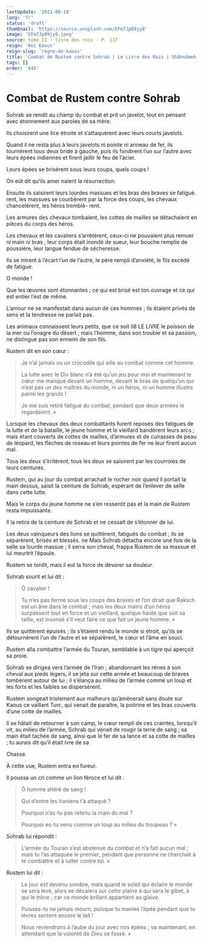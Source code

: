 ```yaml
---
lastUpdate: '2021-08-18'
lang: 'fr'
status: 'draft'
thumbnail: 'https://source.unsplash.com/EFm7JpD9jy8'
image: 'EFm7JpD9jy8.jpeg'
source: tome II - livre des rois - P. 117
reign: 'Keï Kaous'
reign-slug: 'regne-de-kaous'
title: 'Combat de Rustem contre Sohrab | Le Livre des Rois | Shâhnâmeh'
tags: []
order: '048'
---
```


<!-- LTeX: language=fr -->

# Combat de Rustem contre Sohrab

Sohrab se rendit au champ du combat et prit un javelot, tout en pensant avec étonnement aux paroles de sa mère.

Ils choisirent une lice étroite et s’attaquèrent avec leurs courts javelots.

Quand il ne resta plus à leurs javelots ni pointe ni anneau de fer, ils tournèrent tous deux bride à gauche, puis ils fondirent l’un sur l’autre avec leurs épées indiennes et firent jaillir le feu de l’acier.

Leurs épées se brisèrent sous leurs coups, quels coups !

On eût dit qu’ils amer naient la résurrection.

Ensuite ils saisirent leurs lourdes massues et les bras des braves se fatigué. rent, les massues se courbèrent par la force des coups, les chevaux chancelèrent, les héros tremblè-
rent.

Les armures des chevaux tombaient, les cottes de mailles se détachaient en pièces du corps des héros.

Les chevaux et les cavaliers s’arrêtèrent, ceux-ci ne pouvaient plus remuer ni main ni bras ; leur corps était inondé de sueur, leur bouche remplie de poussière, leur langue fendue de sécheresse.

Ils se mirent à l’écart l’un de l’autre, le père rempli d’anxiété, le fils excédé de fatigue.

O monde !

Que les œuvres sont étonnantes ; ce qui est brisé est ton ouvrage et ce qui est entier l’est de même.

L’amour ne se manifestait dans aucun de ces hommes ; ils étaient privés de sens et la tendresse ne parlait pas.

Les animaux connaissent leurs petits, que ce soit ll8 LE LlVllE le poisson de la mer ou l’onagre du désert ; mais l’homme, dans son trouble et sa passion, ne distingue pas son ennemi de son fils.

Rustem dit en son cœur :

> Je n’ai jamais vu un crocodile qui aille au combat comme cet homme.
>
> La lutte avec le Div blanc n’a été qu’un jeu pour moi et maintenant le cœur me manque devant un homme, devant le bras de quelqu’un qui n’est pas un des maîtres du monde, ni un héros, ni un homme illustre parmi les grands !
>
> Je me suis retiré fatigué du combat, pendant que deux armées le regardaient. »

Lorsque les chevaux des deux combattants furent reposés des fatigues de la lutte et de la bataille, le jeune homme et le vieillard bandèrent leurs arcs ; mais étant couverts de cottes de mailles, d’armures et de cuirasses de peau de léopard, les flèches de roseau et leurs pointes de fer ne leur firent aucun mal.

Tous les deux s’irritèrent, tous les deux se saisirent par les courroies de leurs ceintures.

Rustem, qui au jour du combat arrachait le rocher noir quand il portait la main dessus, saisit la ceinture de Sohrab, espérant de l’enlever de selle dans cette lutte.

Mais le corps du jeune homme ne s’en ressentit pas et la main de Rustem resta impuissante.

Il la retira de la ceinture de Sohrab et ne cessait de s’étonner de lui.

Les deux vainqueurs des lions se quittèrent, fatigués du combat ; ils se séparèrent, brisés et blessés. 
 ne Mais Sohrab détacha encore une fois de la selle sa lourde massue ; il serra son cheval, frappa Rustem de sa massue et lui meurtrit l’épaule.

Rustem se tordit, mais il eut la force de dévorer sa douleur.

Sohrab sourit et lui dit :

> Ô cavalier !
>
> Tu n’es pas ferme sous les coups des braves et l’on dirait que Raksch est un âne dans le combat ; mais les deux mains d’un héros surpassent tout en force et un vieillard, quelque haute que soit sa taille, est insensé s’il veut faire ce que fait un jeune homme. »

Ils se quittèrent épuisés ; ils s’étaient rendu le monde si étroit, qu’ils se détournèrent l’un de l’autre et se séparèrent, le cœur et l’âme en souci.

Rustem alla combattre l’armée du Touran, semblable à un tigre qui aperçoit sa proie.

Sohrab se dirigea vers l’armée de l’Iran ; abandonnant les rênes à son cheval aux pieds légers, il se jeta sur cette armée et beaucoup de braves tombèrent autour de lui ; il s’élança au milieu de l’armée comme un loup et les forts et les faibles se dispersèrent.

Rustem songeait tristement aux malheurs qu’amènerait sans doute sur Kaous ce vaillant Turc, qui venait de paraître, la poitrine et les bras couverts d’une cotte de mailles.

Il se hâtait de retourner à son camp, le cœur rempli de ces craintes, lorsqu’il vit, au milieu de l’armée, Sohrab qui venait de rougir la terre de sang ; sa main était tachée de sang, ainsi que le fer de sa lance et sa cotte de mailles ; tu aurais dit qu’il était ivre de sa

Chasse.

À cette vue, Rustem entra en fureur.

Il poussa un cri comme un lion féroce et lui dit :

> Ô homme altéré de sang !
>
> Qui d’entre les Iraniens t’a attaqué ?
>
> Pourquoi n’as-tu pas retenu la main du mal ?
>
> Pourquoi es-tu venu comme un loup au milieu du troupeau ? »

Sohrab lui répondit :

> L’armée du Touran s’est abstenue du combat et n’a fait aucun mal ; mais tu l’as attaquée le premier, pendant que personne ne cherchait à te combattre et à lutter contre toi. »

Rustem lui dit :

> Le jour est devenu sombre, mais quand le soleil qui éclaire le monde se sera levé, alors se décalera sur cette plaine à qui sera le gibet, à qui le trône ; car ce monde brillant appartient au glaive.
>
> Puisses-tu ne jamais mourir, puisque tu manies l’épée pendant que tu lèvres sentent encore le lait !
>
> Nous reviendrons à l’aube du jour avec nos épées ; va maintenant, en attendant que la volonté de Dieu se fasse. »

